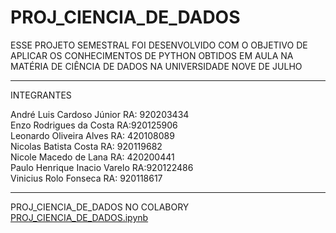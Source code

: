 # PROJ_CIENCIA_DE_DADOS

ESSE PROJETO SEMESTRAL FOI DESENVOLVIDO COM O OBJETIVO DE APLICAR OS CONHECIMENTOS DE PYTHON OBTIDOS EM AULA NA MATÉRIA DE CIÊNCIA DE DADOS NA UNIVERSIDADE NOVE DE JULHO 

------------------------------------------------------------------------------------------------------------------------------

INTEGRANTES

André Luis Cardoso Júnior                                      RA: 920203434\
Enzo Rodrigues da Costa                                        RA:920125906\
Leonardo Oliveira Alves                                        RA: 420108089\
Nicolas Batista Costa                                          RA: 920119682\
Nicole Macedo de Lana                                          RA: 420200441\
Paulo Henrique Inacio Varelo                                   RA:920122486\
Vinicius Rolo Fonseca                                          RA: 920118617

------------------------------------------------------------------------------------------------------------------------------

PROJ_CIENCIA_DE_DADOS NO COLABORY [PROJ_CIENCIA_DE_DADOS.ipynb](/PROJ_CIENCIA_DE_DADOS.ipynb)

